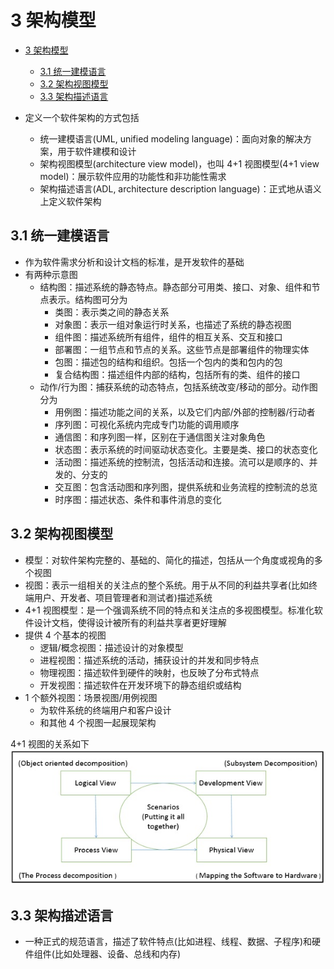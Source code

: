 # 3 架构模型

- [3 架构模型](#3-%E6%9E%B6%E6%9E%84%E6%A8%A1%E5%9E%8B)
  - [3.1 统一建模语言](#31-%E7%BB%9F%E4%B8%80%E5%BB%BA%E6%A8%A1%E8%AF%AD%E8%A8%80)
  - [3.2 架构视图模型](#32-%E6%9E%B6%E6%9E%84%E8%A7%86%E5%9B%BE%E6%A8%A1%E5%9E%8B)
  - [3.3 架构描述语言](#33-%E6%9E%B6%E6%9E%84%E6%8F%8F%E8%BF%B0%E8%AF%AD%E8%A8%80)

- 定义一个软件架构的方式包括
  - 统一建模语言(UML, unified modeling language)：面向对象的解决方案，用于软件建模和设计
  - 架构视图模型(architecture view model)，也叫 4+1 视图模型(4+1 view model)：展示软件应用的功能性和非功能性需求
  - 架构描述语言(ADL, architecture description language)：正式地从语义上定义软件架构

## 3.1 统一建模语言

- 作为软件需求分析和设计文档的标准，是开发软件的基础
- 有两种示意图
  - 结构图：描述系统的静态特点。静态部分可用类、接口、对象、组件和节点表示。结构图可分为
    - 类图：表示类之间的静态关系
    - 对象图：表示一组对象运行时关系，也描述了系统的静态视图
    - 组件图：描述系统所有组件，组件的相互关系、交互和接口
    - 部署图：一组节点和节点的关系。这些节点是部署组件的物理实体
    - 包图：描述包的结构和组织。包括一个包内的类和包内的包
    - 复合结构图：描述组件内部的结构，包括所有的类、组件的接口
  - 动作/行为图：捕获系统的动态特点，包括系统改变/移动的部分。动作图分为
    - 用例图：描述功能之间的关系，以及它们内部/外部的控制器/行动者
    - 序列图：可视化系统内完成专门功能的调用顺序
    - 通信图：和序列图一样，区别在于通信图关注对象角色
    - 状态图：表示系统的时间驱动状态变化。主要是类、接口的状态变化
    - 活动图：描述系统的控制流，包括活动和连接。流可以是顺序的、并发的、分支的
    - 交互图：包含活动图和序列图，提供系统和业务流程的控制流的总览
    - 时序图：描述状态、条件和事件消息的变化

## 3.2 架构视图模型

- 模型：对软件架构完整的、基础的、简化的描述，包括从一个角度或视角的多个视图
- 视图：表示一组相关的关注点的整个系统。用于从不同的利益共享者(比如终端用户、开发者、项目管理者和测试者)描述系统
- 4+1 视图模型：是一个强调系统不同的特点和关注点的多视图模型。标准化软件设计文档，使得设计被所有的利益共享者更好理解
- 提供 4 个基本的视图
  - 逻辑/概念视图：描述设计的对象模型
  - 进程视图：描述系统的活动，捕获设计的并发和同步特点
  - 物理视图：描述软件到硬件的映射，也反映了分布式特点
  - 开发视图：描述软件在开发环境下的静态组织或结构
- 1 个额外视图：场景视图/用例视图
  - 为软件系统的终端用户和客户设计
  - 和其他 4 个视图一起展现架构

4+1 视图的关系如下
![4+1视图](ref/four_plus_one_view_model.jpg)

## 3.3 架构描述语言

- 一种正式的规范语言，描述了软件特点(比如进程、线程、数据、子程序)和硬件组件(比如处理器、设备、总线和内存)
